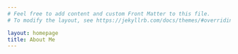 ```yaml
---
# Feel free to add content and custom Front Matter to this file.
# To modify the layout, see https://jekyllrb.com/docs/themes/#overriding-theme-defaults

layout: homepage
title: About Me
---
```

